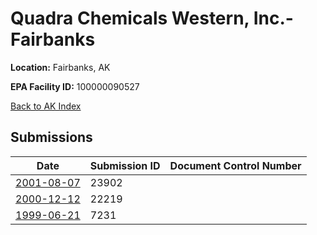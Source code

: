 # Quadra Chemicals Western, Inc.-Fairbanks

**Location:** Fairbanks, AK

**EPA Facility ID:** 100000090527

[Back to AK Index](../../index.md)

## Submissions

| Date | Submission ID | Document Control Number |
|------|--------------|-------------------------|
| [2001-08-07](submissions/23902.md) | 23902 |  |
| [2000-12-12](submissions/22219.md) | 22219 |  |
| [1999-06-21](submissions/7231.md) | 7231 |  |
